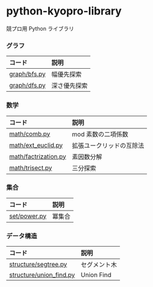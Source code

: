 # python-kyopro-library

競プロ用 Python ライブラリ

### グラフ

| コード                       | 説明         |
| :--------------------------- | :----------- |
| [graph/bfs.py](graph/bfs.py) | 幅優先探索   |
| [graph/dfs.py](graph/dfs.py) | 深さ優先探索 |

### 数学

| コード                                       | 説明                     |
| :------------------------------------------- | :----------------------- |
| [math/comb.py](math/comb.py)                 | mod 素数の二項係数       |
| [math/ext_euclid.py](math/ext_euclid.py)     | 拡張ユークリッドの互除法 |
| [math/factrization.py](math/factrization.py) | 素因数分解               |
| [math/trisect.py](math/trisect.py)           | 三分探索                 |

### 集合

| コード                       | 説明   |
| :--------------------------- | :----- |
| [set/power.py](set/power.py) | 冪集合 |

### データ構造

| コード                                             | 説明         |
| :------------------------------------------------- | :----------- |
| [structure/segtree.py](structure/segtree.py)       | セグメント木 |
| [structure/union_find.py](structure/union_find.py) | Union Find   |
